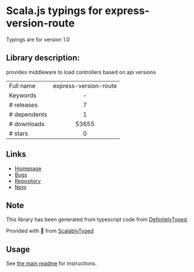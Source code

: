 
# Scala.js typings for express-version-route

Typings are for version 1.0

## Library description:
provides middleware to load controllers based on api versions

|                    |                 |
| ------------------ | :-------------: |
| Full name          | express-version-route |
| Keywords           | - |
| # releases         | 7 |
| # dependents       | 1 |
| # downloads        | 53655 |
| # stars            | 0 |

## Links
- [Homepage](https://github.com/lirantal/express-version-route#readme)
- [Bugs](https://github.com/lirantal/express-version-route/issues)
- [Repository](https://github.com/lirantal/express-version-route)
- [Npm](https://www.npmjs.com/package/express-version-route)
    


## Note
This library has been generated from typescript code from [DefinitelyTyped](https://definitelytyped.org).

Provided with :purple_heart: from [ScalablyTyped](https://github.com/oyvindberg/ScalablyTyped)

## Usage
See [the main readme](../../readme.md) for instructions.


